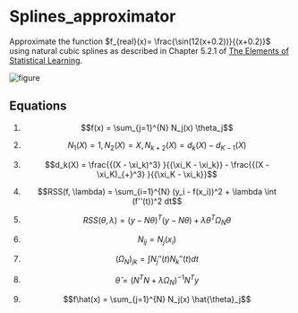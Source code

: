 # Splines_approximator

Approximate the function  $f_{real}(x)= \frac{\sin(12(x+0.2))}{(x+0.2)}$ using natural cubic splines as described in Chapter 5.2.1 of [The Elements of Statistical Learning](https://link.springer.com/book/10.1007/978-0-387-84858-7).


![figure](https://github.com/antvas98/Splines_approximator/assets/115734703/bb5c8322-ba0c-4144-a47d-6ef6ca802fe2)

## Equations

1. $$f(x) = \sum_{j=1}^{N} N_j(x) \theta_j$$

2. $$N_1(X) = 1, N_2(X) = X, N_{k+2}(X) = d_k(X) - d_{K-1}(X)$$

3. $$d_k(X) = \frac{{(X - \xi_k)^3} }{{\xi_K - \xi_k}} - \frac{{(X - \xi_K)_{+}^3} }{{\xi_K - \xi_k}}$$

4. $$RSS(f, \lambda) = \sum_{i=1}^{N} (y_i - f(x_i))^2 + \lambda \int (f''(t))^2 dt$$

5. $$RSS(\theta, \lambda) = (y - N\theta)^T (y - N\theta) + \lambda \theta^T \Omega_N \theta$$

6. $$N_{ij} = N_j(x_i)$$

7. $$(\Omega_{N})_{jk} = \int N_j''(t) N_k''(t) dt$$

8. $$\hat{\theta} = (N^T N + \lambda \Omega_N)^{-1} N^T y$$

9. $$f\hat(x) = \sum_{j=1}^{N} N_j(x) \hat{\theta}_j$$ 

